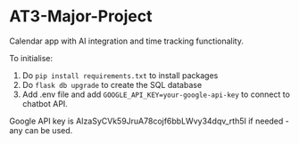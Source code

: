 # AT3-Major-Project
Calendar app with AI integration and time tracking functionality.

To initialise:
1. Do ```pip install requirements.txt``` to install packages
2. Do ```flask db upgrade``` to create the SQL database
3. Add .env file and add ```GOOGLE_API_KEY=your-google-api-key``` to connect to chatbot API.

Google API key is AIzaSyCVk59JruA78cojf6bbLWvy34dqv_rth5I if needed - any can be used.
